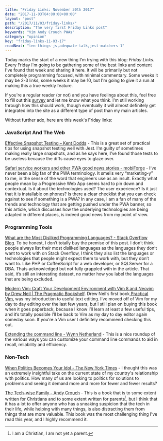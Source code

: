 ```yaml
---
title: "Friday Links: November 30th 2017"
date: "2017-11-03T04:00:00+00:00"
layout: "post"
path: "/2017/11/03/friday-links/"
description: "The very first Friday Links post"
keywords: "Vim Andy Crouch PWAs"
category: "opinion"
key: "friday-links-11-03-17"
readNext: "ten-things-js,adequate-talk,jest-matchers-1"
---
```


Today marks the start of a new thing I'm trying with this blog: *Friday Links*.  Every Friday I'm going to be gathering some of the best links and content I've found that week and sharing it here.  It will be primarily but not completely programming focused, with minimal commentary. Some weeks it may be 2-3 links, some weeks it may be 10, but I'm going to give it a run at making this a true weekly feature.  

If you're a regular reader (or not) and you have feelings about this, feel free to fill out this [survey](https://goo.gl/forms/MwEtFrDwFWzXSRv13) and let me know what you think.  I'm still working through how this should work, though eventually it will almost definitely get integrated into the site as a different type of post than my main articles.  

Without further ado, here are this week's Friday links:

### JavaScript And The Web

[Effective Snapshot Testing – Kent Dodds](https://blog.kentcdodds.com/effective-snapshot-testing-e0d1a2c28eca) - This is a great set of practical tips for using snapshot testing well with Jest.  I’m guilty of sometimes making really large snapshots, and as he says here, I’ve found those tests to be useless because the diffs cause eyes to glaze over.

[Safari service workers and other PWA good news stories - mobiForge](https://mobiforge.com/news-comment/safari-service-workers-and-other-pwa-good-news-stories) - I’ve never been a big fan of the PWA terminology.  It smells very “marketing-y” to me, in the sense of the word that engineers use as an insult.  Exactly what people mean by a Progressive Web App seems hard to pin down and contextual.  Is it about the technologies used?  The user experience? Is it just that it is installable on phones? Is there a clear checklist that you can check against to see if something is a PWA?  In any case, I am a fan of many of the trends and technology that are getting pushed under the PWA banner, so this article, which discusses how the underlying technologies are being adapted in different places, is indeed good news from my point of view.

### Programming Tools

[What are the Most Disliked Programming Languages? - Stack Overflow Blog](https://stackoverflow.blog/2017/10/31/disliked-programming-languages/).  To be honest, I don’t totally buy the premise of this post.  I don’t think people always list their most disliked languages as the languages they don’t want to work with on Stack Overflow, I think they also list the languages or technologies that people might expect them to work with, but they don’t want to.   Like PHP or CoffeeScript for a web developer, or SQLServer for a DBA. Thats acknowledged but not fully grappled with in the article.  That said, it’s still an interesting dataset, no matter how you label the languages that are being excluded.  

[Modern Vim: Craft Your Development Environment with Vim 8 and Neovim by Drew Neil |  The Pragmatic Bookshelf](https://pragprog.com/book/modvim/modern-vim). Drew Neil’s first book,[Practical Vim](http://amzn.to/2h7tQp3), was my introduction to useful text editing.  I’ve moved off of Vim for my day to day editing over the last few years, but I still plan on buying this book when it goes paperback, because I know I’ll learn at least a few useful tips, and it’s totally possible I’ll be back to Vim as my day to day editor again someday soon.  If you're a Vim user I definitely recommend checking this out.


[Extending the command line - Wynn Netherland](https://wynnnetherland.com/journal/extending-the-command-line/) - This is a nice roundup of the various ways you can customize your command line commands to aid in recall, reliability and efficiency.

### Non-Tech

[When Politics Becomes Your Idol - The New York Times](https://www.nytimes.com/2017/10/30/opinion/when-politics-becomes-your-idol.html?_r=0) - I thought this was an extremely insightful take on the current state of my country's relationship with politics.  How many of us are looking to politics for solutions to problems and seeing it demand more and more for fewer and fewer results?  

[The Tech-wise Family - Andy Crouch](http://amzn.to/2ipypHO) - This is a book that is to some extent written for Christians and to some extent written for parents[^1], but I think that it has a lot to offer anyone who has a sneaking suspicion that the tech in their life, while helping with many things, is also distracting them from things that are more valuable.  This book was the most challenging thing I've read this year, and I highly recommend it.


[^1]: I am a Christian, I am not yet a parent.
